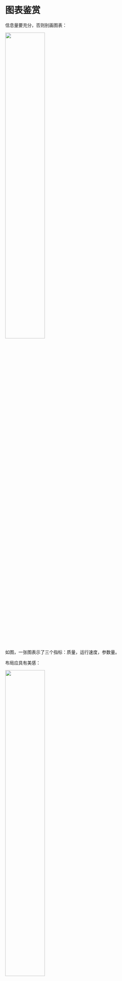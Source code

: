 # 图表鉴赏

信息量要充分，否则别画图表：

<img src="https://user-images.githubusercontent.com/34084019/143834601-871acb70-880b-45aa-99df-4b20099f9114.png" width="50%">

如图，一张图表示了三个指标：质量，运行速度，参数量。

布局应具有美感：

<img src="https://user-images.githubusercontent.com/34084019/143835003-ad313670-c8cf-43ed-b9c0-15254eaafa7a.png" width="50%">

这一点没啥好方法，只能多参考多借鉴。

图文可以对应，文字更简洁严谨，图像更直观：

<img src="https://user-images.githubusercontent.com/34084019/143835245-520eebc6-c379-483e-a464-0b9d7bcf3e2f.png" width="50%">

图标可以简练，例如用一个圆圈表示一个卷积层，而无需画成方形：

<img src="https://user-images.githubusercontent.com/34084019/143835252-1191a4c8-7702-4dba-8d2c-c3916e793ac0.png" width="50%">
